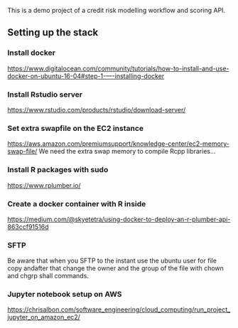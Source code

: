 This is a demo project of a credit risk modelling workflow and scoring API.

## Setting up the stack
### Install docker
https://www.digitalocean.com/community/tutorials/how-to-install-and-use-docker-on-ubuntu-16-04#step-1-—-installing-docker

### Install Rstudio server
https://www.rstudio.com/products/rstudio/download-server/

### Set extra swapfile on the EC2 instance
https://aws.amazon.com/premiumsupport/knowledge-center/ec2-memory-swap-file/
We need the extra swap memory to compile Rcpp libraries...

### Install R packages with sudo
https://www.rplumber.io/

### Create a docker container with R inside
https://medium.com/@skyetetra/using-docker-to-deploy-an-r-plumber-api-863ccf91516d

### SFTP
Be aware that when you SFTP to the instant use the ubuntu user for file copy andafter that change the owner and the group of the file with chown and chgrp shall commands.

### Jupyter notebook setup on AWS
https://chrisalbon.com/software_engineering/cloud_computing/run_project_jupyter_on_amazon_ec2/


